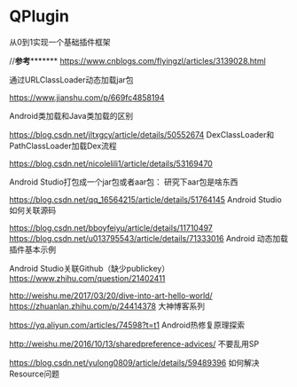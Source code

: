 # QPlugin
从0到1实现一个基础插件框架


//****************************参考***********************************
https://www.cnblogs.com/flyingzl/articles/3139028.html

通过URLClassLoader动态加载jar包


https://www.jianshu.com/p/669fc4858194

Android类加载和Java类加载的区别

https://blog.csdn.net/jltxgcy/article/details/50552674
DexClassLoader和PathClassLoader加载Dex流程


https://blog.csdn.net/nicolelili1/article/details/53169470

Android Studio打包成一个jar包或者aar包： 研究下aar包是啥东西


https://blog.csdn.net/qq_16564215/article/details/51764145
Android Studio 如何关联源码

https://blog.csdn.net/bboyfeiyu/article/details/11710497
https://blog.csdn.net/u013795543/article/details/71333016
Android 动态加载插件基本示例


Android Studio关联Github（缺少publickey）
https://www.zhihu.com/question/21402411


http://weishu.me/2017/03/20/dive-into-art-hello-world/
https://zhuanlan.zhihu.com/p/24414378
大神博客系列

https://yq.aliyun.com/articles/74598?t=t1
Android热修复原理探索


http://weishu.me/2016/10/13/sharedpreference-advices/
不要乱用SP

https://blog.csdn.net/yulong0809/article/details/59489396
如何解决Resource问题



